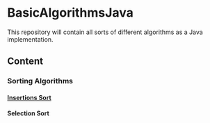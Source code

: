 # BasicAlgorithmsJava
This repository will contain all sorts of different algorithms as a Java implementation.
## Content
### Sorting Algorithms
#### [Insertions Sort](/src/de/termitehuegel/basicAlgorithmsJava/sort/Insertionsort.java)
#### Selection Sort

